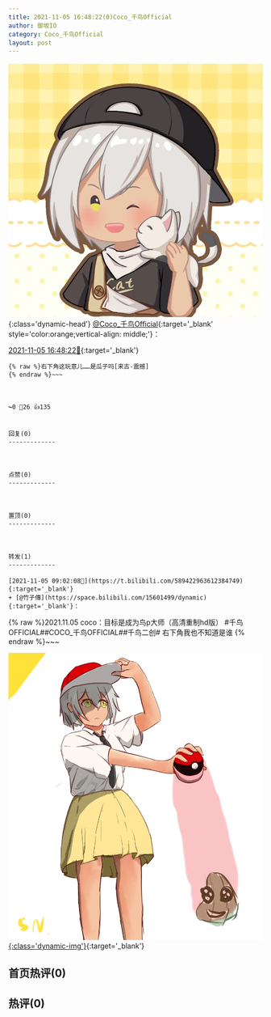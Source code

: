 ```yaml
---
title: 2021-11-05 16:48:22(0)Coco_千鸟Official
author: 御坂IO
category: Coco_千鸟Official
layout: post
---
```


![img](/images/85e485bc0dbd0cde4d15f24d7cffe9704618ad10.jpg){:class='dynamic-head'}
[@Coco_千鸟Official](https://space.bilibili.com/1891728206/dynamic){:target='_blank' style='color:orange;vertical-align: middle;'}：

[2021-11-05 16:48:22🔗](https://t.bilibili.com/589543111022878410){:target='_blank'}

~~~
{% raw %}右下角这玩意儿……是瓜子吗[来古-震撼]
{% endraw %}~~~



↪️0 💬26 👍135


回复(0)
-------------



点赞(0)
-------------



置顶(0)
-------------



转发(1)
-------------

[2021-11-05 09:02:08🔗](https://t.bilibili.com/589422963612384749){:target='_blank'}
+ [@竹子傳](https://space.bilibili.com/15601499/dynamic){:target='_blank'}：
~~~
{% raw %}2021.11.05
coco：目标是成为鸟p大师（高清重制hd版）
#千鸟OFFICIAL##COCO_千鸟OFFICIAL##千鸟二创#
右下角我也不知道是谁
{% endraw %}~~~


[![img](/images/0ae103a947907fb4e49c0affd922c760592bc7e1.jpg){:class='dynamic-img'}](/images/0ae103a947907fb4e49c0affd922c760592bc7e1.jpg){:target='_blank'}




首页热评(0)
-------------



热评(0)
-------------



